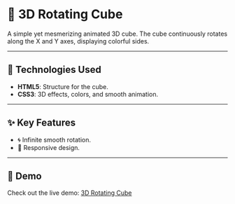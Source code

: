 # 🎲 3D Rotating Cube

A simple yet mesmerizing animated 3D cube. The cube continuously rotates along the X and Y axes, displaying colorful sides.

---

## 🔧 Technologies Used
- **HTML5**: Structure for the cube.
- **CSS3**: 3D effects, colors, and smooth animation.

---

## ✨ Key Features
- 🌀 Infinite smooth rotation.
- 📱 Responsive design.

---

## 🚀 Demo
Check out the live demo: [3D Rotating Cube](#)
